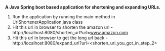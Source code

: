 **A Java Spring boot based application for shortening and expanding URLs.**
1. Run the application by running the main method in UrlShortenerApplication.java class
2. Hit this url in browser to shorten the amazon url - http://localhost:8080/shorten_url?url=www.amazon.com
3. Hit this url in browser to get the long url back - http://localhost:8080/expand_url?url=<shorten_url_you_got_in_step_2>
